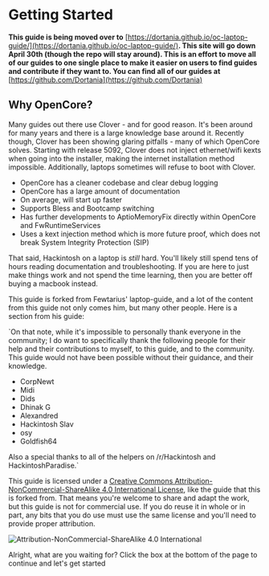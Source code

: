# Getting Started

**This guide is being moved over to** [https://dortania.github.io/oc-laptop-guide/](https://dortania.github.io/oc-laptop-guide/)**. This site will go down April 30th \(though the repo will stay around\). This is an effort to move all of our guides to one single place to make it easier on users to find guides and contribute if they want to. You can find all of our guides at** [https://github.com/Dortania](https://github.com/Dortania)

## Why OpenCore?

Many guides out there use Clover - and for good reason. It's been around for many years and there is a large knowledge base around it. Recently though, Clover has been showing glaring pitfalls - many of which OpenCore solves. Starting with release 5092, Clover does not inject ethernet/wifi kexts when going into the installer, making the internet installation method impossible. Additionally, laptops sometimes will refuse to boot with Clover.

* OpenCore has a cleaner codebase and clear debug logging
* OpenCore has a large amount of documentation
* On average, will start up faster
* Supports Bless and Bootcamp switching
* Has further developments to AptioMemoryFix directly within OpenCore and FwRuntimeServices
* Uses a kext injection method which is more future proof, which does not break System Integrity Protection \(SIP\)

That said, Hackintosh on a laptop is _still_ hard. You'll likely still spend tens of hours reading documentation and troubleshooting. If you are here to just make things work and not spend the time learning, then you are better off buying a macbook instead.

This guide is forked from Fewtarius' laptop-guide, and a lot of the content from this guide not only comes him, but many other people. Here is a section from his guide:

`On that note, while it's impossible to personally thank everyone in the community; I do want to specifically thank the following people for their help and their contributions to myself, to this guide, and to the community. This guide would not have been possible without their guidance, and their knowledge.  
  
* CorpNewt  
* Midi  
* Dids  
* Dhinak G  
* Alexandred  
* Hackintosh Slav  
* osy  
* Goldfish64  
  
Also a special thanks to all of the helpers on /r/Hackintosh and HackintoshParadise.`

This guide is licensed under a [Creative Commons Attribution-NonCommercial-ShareAlike 4.0 International License](http://creativecommons.org/licenses/by-nc-sa/4.0/), like the guide that this is forked from. That means you're welcome to share and adapt the work, but this guide is not for commercial use. If you do reuse it in whole or in part, any bits that you do use must use the same license and you'll need to provide proper attribution.

![Attribution-NonCommercial-ShareAlike 4.0 International](https://blobscdn.gitbook.com/v0/b/gitbook-28427.appspot.com/o/assets%2F-Lmzu1VXuh4aEElEhDUq%2F-LtpixV0Vo8qV7aALPNN%2F-Ltpj3q8HDnQFB8crjg5%2Fcc-by-nc-sa.png?alt=media&token=b695b8db-6dbe-407a-b8b7-bea52ef68898)

Alright, what are you waiting for? Click the box at the bottom of the page to continue and let's get started

